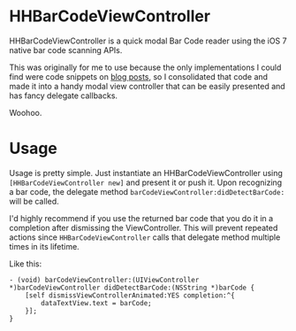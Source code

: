 HHBarCodeViewController
======

HHBarCodeViewController is a quick modal Bar Code reader using the iOS 7 native bar code scanning APIs.

This was originally for me to use because the only implementations I could find were code snippets on [blog posts](http://www.infragistics.com/community/blogs/torrey-betts/archive/2013/10/10/scanning-barcodes-with-ios-7-objective-c.aspx), so I consolidated that code and made it into a handy modal view controller that can be easily presented and has fancy delegate callbacks.

Woohoo.

Usage
===

Usage is pretty simple. Just instantiate an HHBarCodeViewController using `[HHBarCodeViewController new]` and present it or push it. Upon recognizing a bar code, the delegate method `barCodeViewController:didDetectBarCode:` will be called.

I'd highly recommend if you use the returned bar code that you do it in a completion after dismissing the ViewController. This will prevent repeated actions since `HHBarCodeViewController` calls that delegate method multiple times in its lifetime.

Like this:

    - (void) barCodeViewController:(UIViewController *)barCodeViewController didDetectBarCode:(NSString *)barCode {
        [self dismissViewControllerAnimated:YES completion:^{
            dataTextView.text = barCode;
        }];
    }

